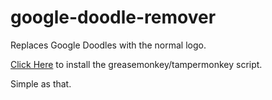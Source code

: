 # google-doodle-remover

Replaces Google Doodles with the normal logo.

[Click Here](/googleDoodleRemover.user.js) to install the greasemonkey/tampermonkey script.

Simple as that.